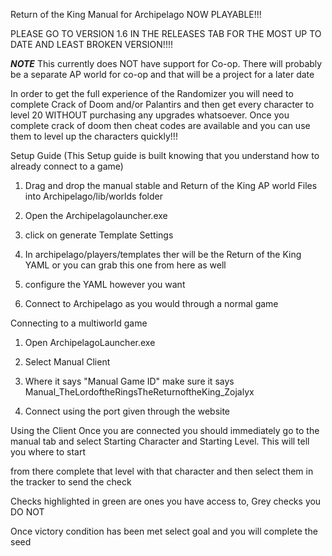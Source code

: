 Return of the King Manual for Archipelago NOW PLAYABLE!!! 

PLEASE GO TO VERSION 1.6 IN THE RELEASES TAB FOR THE MOST UP TO DATE AND LEAST BROKEN VERSION!!!! 


*****NOTE*****
This currently does NOT have support for Co-op. There will probably be a separate AP world for co-op and that will be a project for a later date 

In order to get the full experience of the Randomizer you will need to complete Crack of Doom and/or Palantirs and then get every character to level 20 WITHOUT purchasing any upgrades whatsoever. Once you complete crack of doom then cheat codes are available and you can use them to level up the characters quickly!!! 



Setup Guide (This Setup guide is built knowing that you understand how to already connect to a game)
1. Drag and drop the manual stable and Return of the King AP world Files into Archipelago/lib/worlds folder

2. Open the Archipelagolauncher.exe

3. click on generate Template Settings

4. In archipelago/players/templates ther will be the Return of the King YAML or you can grab this one from here as well 

5. configure the YAML however you want

6. Connect to Archipelago as you would through a normal game




Connecting to a multiworld game

1. Open ArchipelagoLauncher.exe

2. Select Manual Client

3. Where it says "Manual Game ID" make sure it says Manual_TheLordoftheRingsTheReturnoftheKing_Zojalyx

4. Connect using the port given through the website




Using the Client
Once you are connected you should immediately go to the manual tab and select Starting Character and Starting Level. This will tell you where to start

from there complete that level with that character and then select them in the tracker to send the check

Checks highlighted in green are ones you have access to, Grey checks you DO NOT

Once victory condition has been met select goal and you will complete the seed
